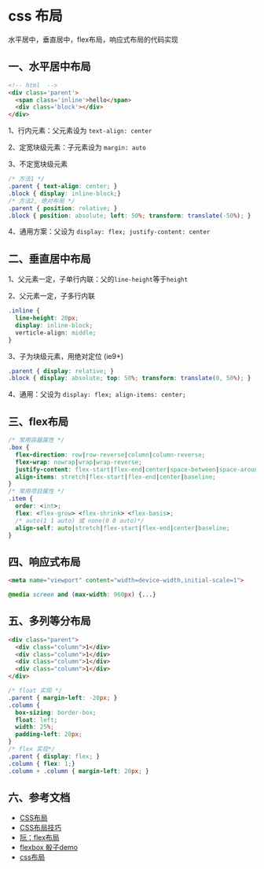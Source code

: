 <!-- 2017/8/8  -->

# css 布局

水平居中，垂直居中，flex布局，响应式布局的代码实现
<!--more-->

## 一、水平居中布局

```html
<!-- html  -->
<div class='parent'>
  <span class='inline'>hello</span>
  <div class='block'></div>
</div>
```

1、行内元素：父元素设为 `text-align: center`

2、定宽块级元素：子元素设为 `margin: auto`

3、不定宽块级元素

```css
/* 方法1 */
.parent { text-align: center; }
.block { display: inline-block;}
/* 方法2, 绝对布局 */
.parent { position: relative; }
.block { position: absolute; left: 50%; transform: translate(-50%); }
```

4、通用方案：父设为 `display: flex; justify-content: center`

## 二、垂直居中布局

1、父元素一定，子单行内联：父的`line-height`等于`height`

2、父元素一定，子多行内联

```css
.inline {
  line-height: 20px;
  display: inline-block;
  verticle-align: middle;
}
```

3、子为块级元素，用绝对定位 (ie9+)

```css
.parent { display: relative; }
.block { display: absolute; top: 50%; transform: translate(0, 50%); }
```

4、通用：父设为 `display: flex; align-items: center;`

## 三、flex布局

```css
/* 常用容器属性 */
.box {
  flex-direction: row|row-reverse|column|column-reverse;
  flex-wrap: nowrap|wrap|wrap-reverse;
  justify-content: flex-start|flex-end|center|space-between|space-around;
  align-items: stretch|flex-start|flex-end|center|baseline;
}
/* 常用项目属性 */
.item {
  order: <int>;
  flex: <flex-grow> <flex-shrink> <flex-basis>;
  /* auto(1 1 auto) 或 none(0 0 auto)*/
  align-self: auto|stretch|flex-start|flex-end|center|baseline;
}
```

## 四、响应式布局

```html
<meta name="viewport" content="width=device-width,initial-scale=1">
```

```css
@media screen and (max-width: 960px) {...}
```

## 五、多列等分布局

```html
<div class="parent">
  <div class="column">1</div>
  <div class="column">1</div>
  <div class="column">1</div>
  <div class="column">1</div>
</div>
```

```css
/* float 实现 */
.parent { margin-left: -20px; }
.column {
  box-sizing: border-box;
  float: left;
  width: 25%;
  padding-left: 20px;
}
/* flex 实现*/
.parent { display: flex; }
.column { flex: 1;}
.column + .column { margin-left: 20px; }
```

## 六、参考文档

- [CSS布局](http://web.jobbole.com/90844/)
- [CSS布局技巧](http://www.imooc.com/article/2235)
- [阮：flex布局](http://www.ruanyifeng.com/blog/2015/07/flex-grammar.html)
- [flexbox 骰子demo](https://codepen.io/LandonSchropp/pen/KpzzGo)
- [css布局](http://www.cnblogs.com/dolphinX/archive/2012/10/13/2722501.html)
